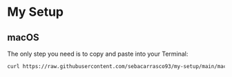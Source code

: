 # My Setup

## macOS

The only step you need is to copy and paste into your Terminal:

```bash
curl https://raw.githubusercontent.com/sebacarrasco93/my-setup/main/macOS | zsh
```
